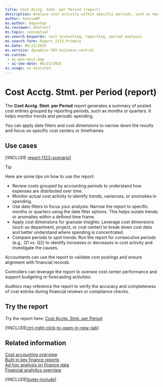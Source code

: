 ```yaml
---
title: Cost Acctg. Stmt. per Period (report)
description: Analyze cost activity within specific periods, such as monthly or quarterly intervals. The report shows actual cost entries grouped by reporting periods. Use date filters and cost dimensions to view targeted results.
author: kennieNP
ms.author: kepontop
ms.reviewer: bholtorf
ms.topic: conceptual
ms.search.keywords: cost accounting, reporting, period analysis
ms.search.form: Report_1123_Primary
ms.date: 06/23/2025
ms.service: dynamics-365-business-central
ms.custom:
 - ai-gen-docs-bap
 - ai-seo-date: 06/23/2025
ai.usage: ai-assisted
---
```


# Cost Acctg. Stmt. per Period (report)

The **Cost Acctg. Stmt. per Period** report generates a summary of posted cost entries grouped by reporting periods, such as months or quarters. It helps monitor trends and periodic spending.

You can apply date filters and cost dimensions to narrow down the results and focus on specific cost centers or timeframes.

## Use cases

[!INCLUDE [report-1123-scenario](../includes/report-1123-scenario-include.md)]

> [!TIP]
> Here are some tips on how to use the report:
>
> * Review costs grouped by accounting periods to understand how expenses are distributed over time.
> * Monitor actual cost activity to identify trends, variances, or anomalies in spending.
> * Use date filters to focus your analysis: Narrow the report to specific months or quarters using the date filter options. This helps isolate trends or anomalies within a defined time frame.
> * Apply cost dimensions for granular insights: Leverage cost dimensions (such as department, project, or cost center) to break down cost data and better understand where spending is concentrated.
> * Compare periods to spot trends: Run the report for consecutive periods (e.g., Q1 vs. Q2) to identify increases or decreases in cost activity and investigate the causes.


Accountants can use the report to validate cost postings and ensure alignment with financial records.


Controllers can leverage the report to oversee cost center performance and support budgeting or forecasting activities.


Auditors may reference the report to verify the accuracy and completeness of cost entries during financial reviews or compliance checks.


## Try the report

Try the report here: [Cost Acctg. Stmt. per Period](https://businesscentral.dynamics.com?report=1123)

[!INCLUDE[ctrl-right-click-to-open-in-new-tab](../includes/ctrl-right-click-to-open-in-new-tab.md)]


## Related information

[Cost accounting overview](../finance-manage-cost-accounting.md)   
[Built-in key finance reports](../finance-reports.md)  
[Ad hoc analysis on finance data](../ad-hoc-analysis-finance.md)  
[Financial analytics overview](../bi.md)  

[!INCLUDE[footer-include](../includes/footer-banner.md)]